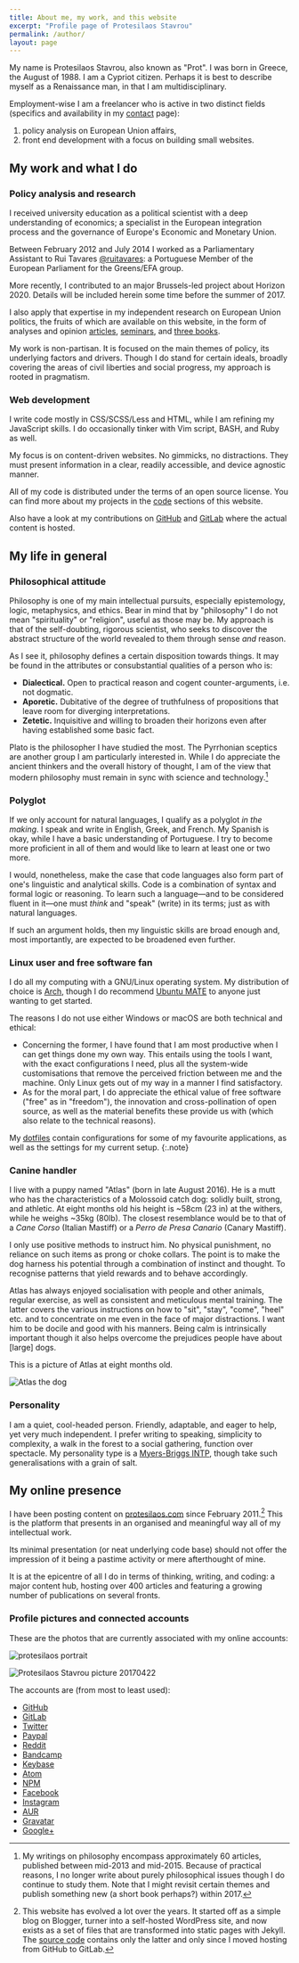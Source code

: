 ```yaml
---
title: About me, my work, and this website
excerpt: "Profile page of Protesilaos Stavrou"
permalink: /author/
layout: page
---
```


My name is Protesilaos Stavrou, also known as "Prot". I was born in Greece, the August of 1988. I am a Cypriot citizen. Perhaps it is best to describe myself as a Renaissance man, in that I am multidisciplinary.

Employment-wise I am a freelancer who is active in two distinct fields (specifics and availability in my [contact](/contact/) page):

1. policy analysis on European Union affairs,
2. front end development with a focus on building small websites.

## My work and what I do

### Policy analysis and research

I received university education as a political scientist with a deep understanding of economics; a specialist in the European integration process and the governance of Europe's Economic and Monetary Union.

Between February 2012 and July 2014 I worked as a Parliamentary Assistant to Rui Tavares [@ruitavares](https://twitter.com/ruitavares): a Portuguese Member of the European Parliament for the Greens/EFA group.

More recently, I contributed to an major Brussels-led project about Horizon 2020. Details will be included herein some time before the summer of 2017.

I also apply that expertise in my independent research on European Union politics, the fruits of which are available on this website, in the form of analyses and opinion [articles](/blog/), [seminars](/seminars/), and [three books](/books/).

My work is non-partisan. It is focused on the main themes of policy, its underlying factors and drivers. Though I do stand for certain ideals, broadly covering the areas of civil liberties and social progress, my approach is rooted in pragmatism.

### Web development

I write code mostly in CSS/SCSS/Less and HTML, while I am refining my JavaScript skills. I do occasionally tinker with Vim script, BASH, and Ruby as well.

My focus is on content-driven websites. No gimmicks, no distractions. They must present information in a clear, readily accessible, and device agnostic manner.

All of my code is distributed under the terms of an open source license. You can find more about my projects in the [code](/code/) sections of this website.

Also have a look at my contributions on [GitHub](https://github.com/protesilaos) and [GitLab](https://gitlab.com/protesilaos) where the actual content is hosted.

## My life in general

### Philosophical attitude

Philosophy is one of my main intellectual pursuits, especially epistemology, logic, metaphysics, and ethics. Bear in mind that by "philosophy" I do not mean "spirituality" or "religion", useful as those may be. My approach is that of the self-doubting, rigorous scientist, who seeks to discover the abstract structure of the world revealed to them through sense *and* reason.

As I see it, philosophy defines a certain disposition towards things. It may be found in the attributes or consubstantial qualities of a person who is:

- **Dialectical.** Open to practical reason and cogent counter-arguments, i.e. not dogmatic.
- **Aporetic.** Dubitative of the degree of truthfulness of propositions that leave room for diverging interpretations.
- **Zetetic.** Inquisitive and willing to broaden their horizons even after having established some basic fact.

Plato is the philosopher I have studied the most. The Pyrrhonian sceptics are another group I am particularly interested in. While I do appreciate the ancient thinkers and the overall history of thought, I am of the view that modern philosophy must remain in sync with science and technology.[^PhilosophyNote]

### Polyglot

If we only account for natural languages, I qualify as a polyglot *in the making*. I speak and write in English, Greek, and French. My Spanish is okay, while I have a basic understanding of Portuguese. I try to become more proficient in all of them and would like to learn at least one or two more.

I would, nonetheless, make the case that code languages also form part of one's linguistic and analytical skills. Code is a combination of syntax and formal logic or reasoning. To learn such a language—and to be considered fluent in it—one must *think* and "speak" (write) in its terms; just as with natural languages.

If such an argument holds, then my linguistic skills are broad enough and, most importantly, are expected to be broadened even further.

### Linux user and free software fan

I do all my computing with a GNU/Linux operating system. My distribution of choice is [Arch](https://www.archlinux.org/), though I do recommend [Ubuntu MATE](https://ubuntu-mate.org/) to anyone just wanting to get started.

The reasons I do not use either Windows or macOS are both technical and ethical:

- Concerning the former, I have found that I am most productive when I can get things done my own way. This entails using the tools I want, with the exact configurations I need, plus all the system-wide customisations that remove the perceived friction between me and the machine. Only Linux gets out of my way in a manner I find satisfactory.
- As for the moral part, I do appreciate the ethical value of free software ("free" as in "freedom"), the innovation and cross-pollination of open source, as well as the material benefits these provide us with (which also relate to the technical reasons).

My [dotfiles](https://github.com/protesilaos/dotfiles) contain configurations for some of my favourite applications, as well as the settings for my current setup.
{:.note}

### Canine handler

I live with a puppy named "Atlas" (born in late August 2016). He is a mutt who has the characteristics of a Molossoid catch dog: solidly built, strong, and athletic. At eight months old his height is ~58cm (23 in) at the withers, while he weighs ~35kg (80lb). The closest resemblance would be to that of a *Cane Corso* (Italian Mastiff) or a *Perro de Presa Canario* (Canary Mastiff).

I only use positive methods to instruct him. No physical punishment, no reliance on such items as prong or choke collars. The point is to make the dog harness his potential through a combination of instinct and thought. To recognise patterns that yield rewards and to behave accordingly.

Atlas has always enjoyed socialisation with people and other animals, regular exercise, as well as consistent and meticulous mental training. The latter covers the various instructions on how to "sit", "stay", "come", "heel" etc. and to concentrate on me even in the face of major distractions. I want him to be docile and good with his manners. Being calm is intrinsically important though it also helps overcome the prejudices people have about [large] dogs.

This is a picture of Atlas at eight months old.

![Atlas the dog](/images/other/atlas_eight_months.jpg)

### Personality

I am a quiet, cool-headed person. Friendly, adaptable, and eager to help, yet very much independent. I prefer writing to speaking, simplicity to complexity, a walk in the forest to a social gathering, function over spectacle. My personality type is a [Myers-Briggs INTP](https://en.wikipedia.org/wiki/INTP), though take such generalisations with a grain of salt.

## My online presence

I have been posting content on [protesilaos.com](/) since February 2011.[^WebsiteVers] This is the platform that presents in an organised and meaningful way all of my intellectual work.

Its minimal presentation (or neat underlying code base) should not offer the impression of it being a pastime activity or mere afterthought of mine.

It is at the epicentre of all I do in terms of thinking, writing, and coding: a major content hub, hosting over 400 articles and featuring a growing number of publications on several fronts.

### Profile pictures and connected accounts

These are the photos that are currently associated with my online accounts:

![protesilaos portrait](/images/self/prot_portrait.jpg)

![Protesilaos Stavrou picture 20170422](/images/self/protesilaos_stavrou_nature_20170422.jpg)

The accounts are (from most to least used):

- [GitHub](https://github.com/protesilaos)
- [GitLab](https://gitlab.com/protesilaos)
- [Twitter](https://twitter.com/protstavrou)
- [Paypal](https://www.paypal.me/protesilaos)
- [Reddit](https://www.reddit.com/user/protesilaos)
- [Bandcamp](https://bandcamp.com/protesilaos)
- [Keybase](https://keybase.io/protesilaos)
- [Atom](https://atom.io/users/protesilaos)
- [NPM](https://www.npmjs.com/~protesilaos)
- [Facebook](https://www.facebook.com/protesilaos.stavrou)
- [Instagram](https://www.instagram.com/protesilaos)
- [AUR](https://aur.archlinux.org/account/protesilaos)
- [Gravatar](https://en.gravatar.com/protesilaos)
- [Google+](https://plus.google.com/113081803807819597676)

[^PhilosophyNote]: My writings on philosophy encompass approximately 60 articles, published between mid-2013 and mid-2015. Because of practical reasons, I no longer write about purely philosophical issues though I do continue to study them. Note that I might revisit certain themes and publish something new (a short book perhaps?) within 2017.

[^WebsiteVers]: This website has evolved a lot over the years. It started off as a simple blog on Blogger, turner into a self-hosted WordPress site, and now exists as a set of files that are transformed into static pages with Jekyll. The [source code](https://gitlab.com/protesilaos/protesilaos.gitlab.io) contains only the latter and only since I moved hosting from GitHub to GitLab.
